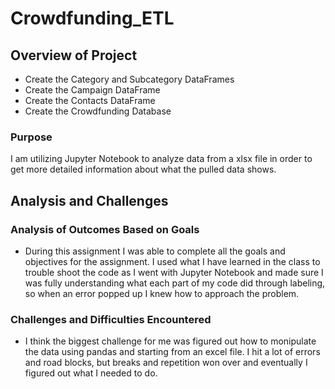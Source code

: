 # Crowdfunding_ETL
## Overview of Project

* Create the Category and Subcategory DataFrames
* Create the Campaign DataFrame
* Create the Contacts DataFrame
* Create the Crowdfunding Database
 
### Purpose

I am utilizing Jupyter Notebook to analyze data from a xlsx file in order to get more detailed information about what the pulled data shows.

## Analysis and Challenges

### Analysis of Outcomes Based on Goals

* During this assignment I was able to complete all the goals and objectives for the assignment. I used what I have learned in the class to trouble shoot the code as I went with Jupyter Notebook and made sure I was fully understanding what each part of my code did through labeling, so when an error popped up I knew how to approach the problem.

### Challenges and Difficulties Encountered

* I think the biggest challenge for me was figured out how to monipulate the data using pandas and starting from an excel file. I hit a lot of errors and road blocks, but breaks and repetition won over and eventually I figured out what I needed to do.
